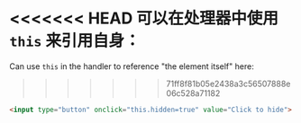 <<<<<<< HEAD
可以在处理器中使用 `this` 来引用自身：
=======
Can use `this` in the handler to reference "the element itself" here:
>>>>>>> 71ff8f81b05e2438a3c56507888e06c528a71182

```html run height=50
<input type="button" onclick="this.hidden=true" value="Click to hide">
```
